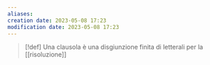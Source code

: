```yaml
---
aliases: 
creation date: 2023-05-08 17:23
modification date: 2023-05-08 17:23
---
```


>[!def]
>Una clausola è una disgiunzione finita di letterali per la [[risoluzione]]




